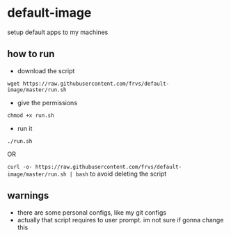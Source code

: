 # default-image
setup default apps to my machines

## how to run
* download the script

```wget https://raw.githubusercontent.com/frvs/default-image/master/run.sh```
* give the permissions

```chmod +x run.sh```
* run it

```./run.sh```

OR

```curl -o- https://raw.githubusercontent.com/frvs/default-image/master/run.sh | bash```
to avoid deleting the script

## warnings
* there are some personal configs, like my git configs
* actually that script requires to user prompt. im not sure if gonna change this
